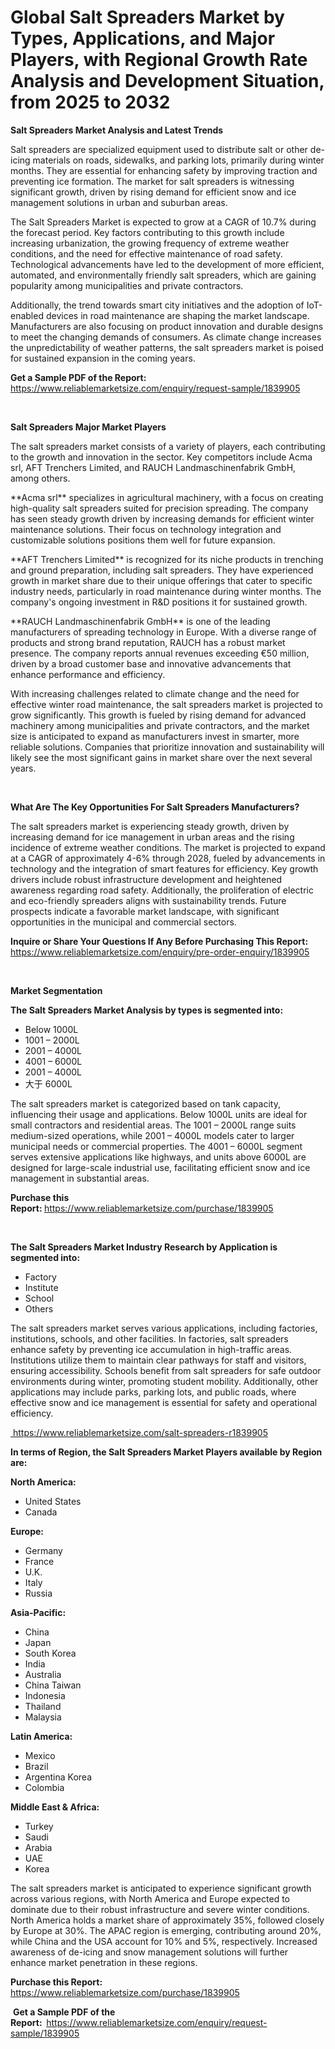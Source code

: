 <p><h1>Global Salt Spreaders Market by Types, Applications, and Major Players, with Regional Growth Rate Analysis and Development Situation, from 2025 to 2032</h1></p><p><strong>Salt Spreaders Market Analysis and Latest Trends</strong></p>
<p><p>Salt spreaders are specialized equipment used to distribute salt or other de-icing materials on roads, sidewalks, and parking lots, primarily during winter months. They are essential for enhancing safety by improving traction and preventing ice formation. The market for salt spreaders is witnessing significant growth, driven by rising demand for efficient snow and ice management solutions in urban and suburban areas.</p><p>The Salt Spreaders Market is expected to grow at a CAGR of 10.7% during the forecast period. Key factors contributing to this growth include increasing urbanization, the growing frequency of extreme weather conditions, and the need for effective maintenance of road safety. Technological advancements have led to the development of more efficient, automated, and environmentally friendly salt spreaders, which are gaining popularity among municipalities and private contractors.</p><p>Additionally, the trend towards smart city initiatives and the adoption of IoT-enabled devices in road maintenance are shaping the market landscape. Manufacturers are also focusing on product innovation and durable designs to meet the changing demands of consumers. As climate change increases the unpredictability of weather patterns, the salt spreaders market is poised for sustained expansion in the coming years.</p></p>
<p><strong>Get a Sample PDF of the Report:&nbsp;</strong> <a href="https://www.reliablemarketsize.com/enquiry/request-sample/1839905?utm_campaign=1889&utm_medium=2&utm_source=Github&utm_content=ia&utm_term=16042025&utm_id=salt-spreaders">https://www.reliablemarketsize.com/enquiry/request-sample/1839905</a></p>
<p>&nbsp;</p>
<p><strong>Salt Spreaders Major Market Players</strong></p>
<p><p>The salt spreaders market consists of a variety of players, each contributing to the growth and innovation in the sector. Key competitors include Acma srl, AFT Trenchers Limited, and RAUCH Landmaschinenfabrik GmbH, among others.</p><p>**Acma srl** specializes in agricultural machinery, with a focus on creating high-quality salt spreaders suited for precision spreading. The company has seen steady growth driven by increasing demands for efficient winter maintenance solutions. Their focus on technology integration and customizable solutions positions them well for future expansion.</p><p>**AFT Trenchers Limited** is recognized for its niche products in trenching and ground preparation, including salt spreaders. They have experienced growth in market share due to their unique offerings that cater to specific industry needs, particularly in road maintenance during winter months. The company's ongoing investment in R&D positions it for sustained growth.</p><p>**RAUCH Landmaschinenfabrik GmbH** is one of the leading manufacturers of spreading technology in Europe. With a diverse range of products and strong brand reputation, RAUCH has a robust market presence. The company reports annual revenues exceeding €50 million, driven by a broad customer base and innovative advancements that enhance performance and efficiency. </p><p>With increasing challenges related to climate change and the need for effective winter road maintenance, the salt spreaders market is projected to grow significantly. This growth is fueled by rising demand for advanced machinery among municipalities and private contractors, and the market size is anticipated to expand as manufacturers invest in smarter, more reliable solutions. Companies that prioritize innovation and sustainability will likely see the most significant gains in market share over the next several years.</p></p>
<p>&nbsp;</p>
<p><strong>What Are The Key Opportunities For Salt Spreaders Manufacturers?</strong></p>
<p><p>The salt spreaders market is experiencing steady growth, driven by increasing demand for ice management in urban areas and the rising incidence of extreme weather conditions. The market is projected to expand at a CAGR of approximately 4-6% through 2028, fueled by advancements in technology and the integration of smart features for efficiency. Key growth drivers include robust infrastructure development and heightened awareness regarding road safety. Additionally, the proliferation of electric and eco-friendly spreaders aligns with sustainability trends. Future prospects indicate a favorable market landscape, with significant opportunities in the municipal and commercial sectors.</p></p>
<p><strong>Inquire or Share Your Questions If Any Before Purchasing This Report:</strong> <a href="https://www.reliablemarketsize.com/enquiry/pre-order-enquiry/1839905?utm_campaign=1889&utm_medium=2&utm_source=Github&utm_content=ia&utm_term=16042025&utm_id=salt-spreaders">https://www.reliablemarketsize.com/enquiry/pre-order-enquiry/1839905</a></p>
<p>&nbsp;</p>
<p><strong>Market Segmentation</strong></p>
<p><strong>The Salt Spreaders Market Analysis by types is segmented into:</strong></p>
<p><ul><li>Below 1000L</li><li>1001 – 2000L</li><li>2001 – 4000L</li><li>4001 – 6000L</li><li>2001 – 4000L</li><li>大于 6000L</li></ul></p>
<p><p>The salt spreaders market is categorized based on tank capacity, influencing their usage and applications. Below 1000L units are ideal for small contractors and residential areas. The 1001 – 2000L range suits medium-sized operations, while 2001 – 4000L models cater to larger municipal needs or commercial properties. The 4001 – 6000L segment serves extensive applications like highways, and units above 6000L are designed for large-scale industrial use, facilitating efficient snow and ice management in substantial areas.</p></p>
<p><strong>Purchase this Report:&nbsp;</strong><a href="https://www.reliablemarketsize.com/purchase/1839905?utm_campaign=1889&utm_medium=2&utm_source=Github&utm_content=ia&utm_term=16042025&utm_id=salt-spreaders">https://www.reliablemarketsize.com/purchase/1839905</a></p>
<p>&nbsp;</p>
<p><strong>The Salt Spreaders Market Industry Research by Application is segmented into:</strong></p>
<p><ul><li>Factory</li><li>Institute</li><li>School</li><li>Others</li></ul></p>
<p><p>The salt spreaders market serves various applications, including factories, institutions, schools, and other facilities. In factories, salt spreaders enhance safety by preventing ice accumulation in high-traffic areas. Institutions utilize them to maintain clear pathways for staff and visitors, ensuring accessibility. Schools benefit from salt spreaders for safe outdoor environments during winter, promoting student mobility. Additionally, other applications may include parks, parking lots, and public roads, where effective snow and ice management is essential for safety and operational efficiency.</p></p>
<p><a href="https://www.reliablemarketsize.com/salt-spreaders-r1839905?utm_campaign=1889&utm_medium=2&utm_source=Github&utm_content=ia&utm_term=16042025&utm_id=salt-spreaders">&nbsp;https://www.reliablemarketsize.com/salt-spreaders-r1839905</a></p>
<p><strong>In terms of Region, the Salt Spreaders Market Players available by Region are:</strong></p>
<p>
    <p> <strong> North America: </strong>
        <ul>
            <li>United States</li>
            <li>Canada</li>
        </ul>
        </p> 
    <p> <strong> Europe: </strong>
        <ul>
            <li>Germany</li>
            <li>France</li>
            <li>U.K.</li>
            <li>Italy</li>
            <li>Russia</li>
        </ul>
        </p> 
    <p> <strong> Asia-Pacific: </strong>
        <ul>
            <li>China</li>
            <li>Japan</li>
            <li>South Korea</li>
            <li>India</li>
            <li>Australia</li>
            <li>China Taiwan</li>
            <li>Indonesia</li>
            <li>Thailand</li>
            <li>Malaysia</li>
        </ul>
        </p> 
    <p> <strong> Latin America: </strong>
        <ul>
            <li>Mexico</li>
            <li>Brazil</li>
            <li>Argentina Korea</li>
            <li>Colombia</li>
        </ul>
        </p> 
    <p> <strong> Middle East & Africa: </strong>
        <ul>
            <li>Turkey</li>
            <li>Saudi</li>
            <li>Arabia</li>
            <li>UAE</li>
            <li>Korea</li>
        </ul>
    </p>
    </p>
<p><p>The salt spreaders market is anticipated to experience significant growth across various regions, with North America and Europe expected to dominate due to their robust infrastructure and severe winter conditions. North America holds a market share of approximately 35%, followed closely by Europe at 30%. The APAC region is emerging, contributing around 20%, while China and the USA account for 10% and 5%, respectively. Increased awareness of de-icing and snow management solutions will further enhance market penetration in these regions.</p></p>
<p><strong>Purchase this Report: </strong><a href="https://www.reliablemarketsize.com/purchase/1839905?utm_campaign=1889&utm_medium=2&utm_source=Github&utm_content=ia&utm_term=16042025&utm_id=salt-spreaders">https://www.reliablemarketsize.com/purchase/1839905</a></p>
<p>&nbsp;<strong>Get a Sample PDF of the Report:&nbsp;&nbsp;</strong><a href="https://www.reliablemarketsize.com/enquiry/request-sample/1839905?utm_campaign=1889&utm_medium=2&utm_source=Github&utm_content=ia&utm_term=16042025&utm_id=salt-spreaders">https://www.reliablemarketsize.com/enquiry/request-sample/1839905</a></p>
<p><strong></strong></p>
<p><p></p><p></p><p></p></p>